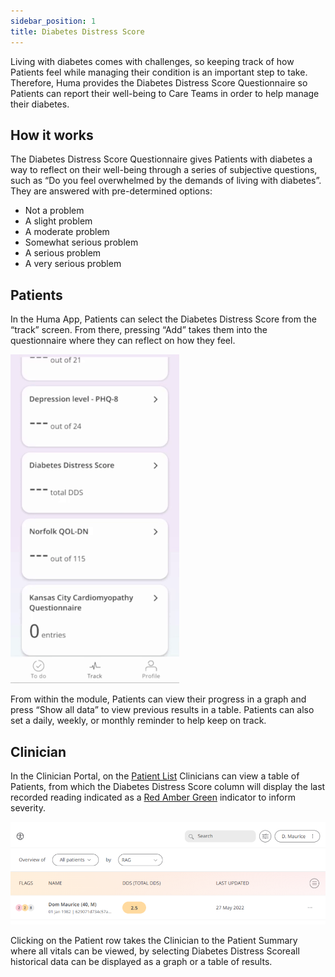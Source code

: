 ```yaml
---
sidebar_position: 1
title: Diabetes Distress Score
---
```


Living with diabetes comes with challenges, so keeping track of how Patients feel while managing their condition is an important step to take. Therefore, Huma provides the Diabetes Distress Score Questionnaire so Patients can report their well-being to Care Teams in order to help manage their diabetes.

## How it works

The Diabetes Distress Score Questionnaire gives Patients with diabetes a way to reflect on their well-being through a series of subjective questions, such as “Do you feel overwhelmed by the demands of living with diabetes”. They are answered with pre-determined options:
- Not a problem
- A slight problem
- A moderate problem
- Somewhat serious problem
- A serious problem
- A very serious problem 

## Patients

In the Huma App, Patients can select the Diabetes Distress Score from the “track” screen. From there, pressing “Add” takes them into the questionnaire where they can reflect on how they feel.

![Diabetes Distress Score in the Huma App](./assets/diabeted-distress-score.gif)

From within the module, Patients can view their progress in a graph and press “Show all data” to view previous results in a table. Patients can also set a daily, weekly, or monthly reminder to help keep on track.

## Clinician

In the Clinician Portal, on the [Patient List](./navigation/portal/patient-list) Clinicians can view a table of Patients, from which the Diabetes Distress Score column will display the last recorded reading indicated as a [Red Amber Green](./flags-rag) indicator to inform severity. 

![Clinician view of Diabetes Distress Score](./assets/cp-diabetes-distress-score.png)

Clicking on the Patient row takes the Clinician to the Patient Summary where all vitals can be viewed, by selecting Diabetes Distress Scoreall historical data can be displayed as a graph or a table of results.